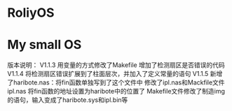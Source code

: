 RoliyOS
=======

My small OS
=======
版本说明：
V1.1.3
	用变量的方式修改了Makefile
	增加了检测扇区是否错误的代码
V1.1.4
	将检测扇区错误扩展到了柱面层次，并加入了定义常量的语句
V1.1.5
	新增了haribote.nas：将fin函数单独写到了这个文件中
	修改了ipl.nas和Mackfile文件
		ipl.nas 将fin函数的地址设置为haribote中的位置了
		Makefile文件修改了制造img的语句，输入变成了haribote.sys和ipl.bin等
